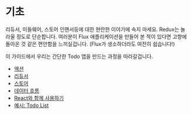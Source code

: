 # 기초

리듀서, 미들웨어, 스토어 인핸서등에 대한 현란한 이야기에 속지 마세요. Redux는 놀라울 정도로 단순합니다. 여러분이 Flux 애플리케이션을 만들어 본 적이 있다면 고향에 돌아온 것 같은 편안함을 느끼실겁니다. (Flux가 생소하더라도 여전히 쉽습니다!)

이 가이드에서 우리는 간단한 Todo 앱을 만드는 과정을 따라갈겁니다.

* [액션](Actions.md)
* [리듀서](Reducers.md)
* [스토어](Store.md)
* [데이터 흐름](DataFlow.md)
* [React와 함께 사용하기](UsageWithReact.md)
* [예시: Todo List](ExampleTodoList.md)
